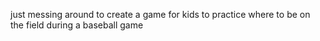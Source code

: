 just messing around to create a game for kids to practice where to be on the field during a baseball game
